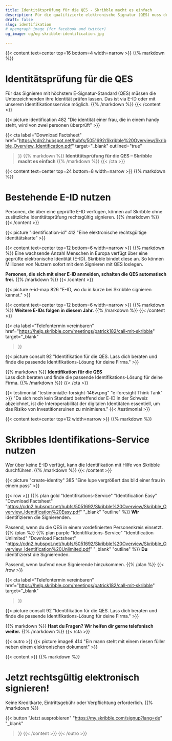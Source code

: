 ```yaml
---
title: Identitätsprüfung für die QES - Skribble macht es einfach
description: Für die qualifizierte elektronische Signatur (QES) muss der Unterzeichnende seine Identität beweisen. Skribble bietet für jeden Geschäftskontext eine passende Identifikationsmöglichkeit an.
draft: false
slug: identifikation
# opengraph image (for facebook and twitter)
og_image: og/og-skribble-identification.jpg

---
```


{{< content text=center top=16 bottom=4 width=narrow >}}
{{% markdown %}}
# Identitätsprüfung für die QES
Für das Signieren mit höchstem E-Signatur-Standard (QES) müssen
die Unterzeichnenden ihre Identität prüfen lassen.
Das ist via E-ID oder mit unserem Identifikationsservice möglich.
{{% /markdown %}}
{{< /content >}}

{{< picture identification 482 "Die identität einer frau, die in einem handy steht, wird von zwei personen überprüft" >}}

[//]: # (--------------------------------------------------------------------------------------------------------------)

{{< cta
  label="Download Factsheet"
  href="https://cdn2.hubspot.net/hubfs/5051692/Skribble%20Overview/Skribble_Overview_Identification.pdf"
  target="_blank"
  outlined="true"
>}}
{{% markdown %}}
**Identitätsprüfung für die QES –
Skribble macht es einfach**
{{% /markdown %}}
{{< /cta >}}

[//]: # (--------------------------------------------------------------------------------------------------------------)

{{< content text=center top=24 bottom=8 width=narrow >}}
{{% markdown %}}
# Bestehende E-ID nutzen
Personen, die über eine geprüfte E-ID verfügen, können auf Skribble
ohne zusätzliche Identitätsprüfung rechtsgültig signieren.
{{% /markdown %}}
{{< /content >}}

{{< picture "identification-id" 412 "Eine elektronische rechtsgültige identitätskarte" >}}

{{< content text=center top=12 bottom=6 width=narrow >}}
{{% markdown %}}
Eine wachsende Anzahl Menschen in Europa verfügt über eine geprüfte elektronische Identität (E-ID). Skribble bindet diese an. So können Millionen von Nutzern sofort mit dem Signieren mit QES loslegen.

**Personen, die sich mit einer E-ID anmelden, schalten die QES automatisch frei.**
{{% /markdown %}}
{{< /content >}}

{{< picture e-id-map 826 "E-ID, wo du in kürze bei Skribble signieren kannst." >}}

{{< content text=center top=12 bottom=6 width=narrow >}}
{{% markdown %}}
**Weitere E-IDs folgen in diesem Jahr.**
{{% /markdown %}}
{{< /content >}}

{{< cta
  label="Telefontermin vereinbaren"
  href="https://help.skribble.com/meetings/patrick182/call-mit-skribble"
  target="_blank"
>}}

{{< picture consult 92 "Identifikation für die QES. Lass dich beraten und finde die passende Identifikations-Lösung für deine Firma." >}}

{{% markdown %}}
**Identifikation für die QES**<br>
Lass dich beraten und finde die passende Identifikations-Lösung für deine Firma.
{{% /markdown %}}
{{< /cta >}}

[//]: # (--------------------------------------------------------------------------------------------------------------)

{{< testimonial "testimonial/e-forsight-146w.png" "e-foresight Think Tank" >}}
"Da sich noch kein Standard betreffend
der E-ID in der Schweiz abzeichnet, ist
die Interoperabilität der digitalen Identitäten essentiell, um das Risiko von Investitionsruinen zu minimieren." {{< /testimonial >}}

[//]: # (--------------------------------------------------------------------------------------------------------------)

{{< content text=center top=12 width=narrow >}}
{{% markdown %}}
# Skribbles Identifikations-Service nutzen
Wer über keine E-ID verfügt, 
kann die Identifikation mit Hilfe von Skribble durchführen.
{{% /markdown %}}
{{< /content >}}

{{< picture "create-identity" 385 "Eine lupe vergrößert das bild einer frau in einem pass" >}}

{{< row >}}
{{% plan
  gold
  "Identifikations-Service"
  "Identification Easy"
  "Download Factsheet"
  "https://cdn2.hubspot.net/hubfs/5051692/Skribble%20Overview/Skribble_Overview_Identification%20Easy.pdf"
  "_blank"
  "outline"
%}}
**Wir** identifizieren
die Signierenden.

Passend, wenn du die QES
in einem vordefinierten Personenkreis einsetzt.
{{% /plan %}}
{{% plan
  purple
  "Identifikations-Service"
  "Identification Unlimited"
  "Download Factsheet"
  "https://cdn2.hubspot.net/hubfs/5051692/Skribble%20Overview/Skribble_Overview_Identification%20Unlimited.pdf"
  "_blank"
  "outline"
%}}
**Du** identifizierst
die Signierenden.

Passend, wenn laufend
neue Signierende
hinzukommen.
{{% /plan %}}
{{< /row >}}

{{< cta
  label="Telefontermin vereinbaren"
  href="https://help.skribble.com/meetings/patrick182/call-mit-skribble"
  target="_blank"
>}}

{{< picture consult 92 "Identifikation für die QES. Lass dich beraten und finde die passende Identifikations-Lösung für deine Firma." >}}

{{% markdown %}}
**Hast du Fragen?
Wir helfen dir gerne telefonisch weiter.**
{{% /markdown %}}
{{< /cta >}}

[//]: # (--------------------------------------------------------------------------------------------------------------)

{{< outro >}}
{{< picture image8 414 "Ein mann steht mit einem riesen füller neben einem elektronischen dokument" >}}

{{< content >}}
{{% markdown %}}
# Jetzt rechtsgültig elektronisch signieren!
Keine Kreditkarte, Eintrittsgebühr oder
Verpflichtung erforderlich.
{{% /markdown %}}

{{< button
  "Jetzt ausprobieren"
  "https://my.skribble.com/signup?lang=de"
  "_blank"
>}}
{{< /content >}}
{{< /outro >}}